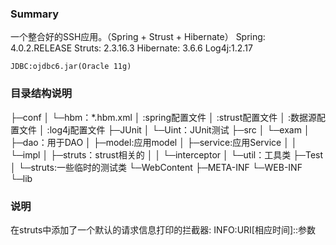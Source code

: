 <H3>Summary</H3>
一个整合好的SSH应用。（Spring + Strust + Hibernate）
	Spring:	4.0.2.RELEASE
	Struts: 2.3.16.3
	Hibernate: 3.6.6
	Log4j:1.2.17

	JDBC:ojdbc6.jar(Oracle 11g)

<h3>目录结构说明</h3>
├─conf
│  └─hbm：*.hbm.xml
│  :spring配置文件
│  :strust配置文件
│  :数据源配置文件
│  :log4j配置文件
├─JUnit
│  └─Uint：JUnit测试
├─src
│  └─exam
│      ├─dao：用于DAO
│      ├─model:应用model
│      ├─service:应用Service
│      │  └─impl
│      ├─struts：strust相关的
│      │  └─interceptor
│      └─util：工具类
├─Test
│  └─struts:一些临时的测试类 
└─WebContent
    ├─META-INF
    └─WEB-INF
        └─lib
<h3>说明</h3>
	在struts中添加了一个默认的请求信息打印的拦截器:
		INFO:URI[相应时间]::参数